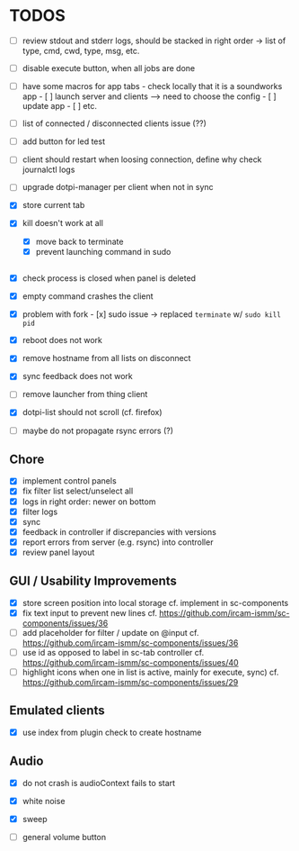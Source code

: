 # TODOS

- [ ] review stdout and stderr logs, should be stacked in right order
      -> list of type, cmd, cwd, type, msg, etc.
- [ ] disable execute button, when all jobs are done
- [ ] have some macros for app tabs - check locally that it is a soundworks app
      - [ ] launch server and clients --> need to choose the config
      - [ ] update app
      - [ ] etc.

- [ ] list of connected / disconnected clients issue (??)

- [ ] add button for led test
- [ ] client should restart when loosing connection, define why
      check journalctl logs

- [ ] upgrade dotpi-manager per client when not in sync

- [x] store current tab
- [x] kill doesn't work at all
  + [x] move back to terminate
  + [x] prevent launching command in sudo

##
- [x] check process is closed when panel is deleted
- [x] empty command crashes the client

- [x] problem with fork
      - [x] sudo issue
      -> replaced `terminate` w/ `sudo kill pid`
- [x] reboot does not work
- [x] remove hostname from all lists on disconnect

- [x] sync feedback does not work

- [ ] remove launcher from thing client
- [x] dotpi-list should not scroll (cf. firefox)
- [ ] maybe do not propagate rsync errors (?)

## Chore
- [x] implement control panels
- [x] fix filter list select/unselect all
- [x] logs in right order: newer on bottom
- [x] filter logs
- [x] sync
- [x] feedback in controller if discrepancies with versions
- [x] report errors from server (e.g. rsync) into controller
- [x] review panel layout

## GUI / Usability Improvements
- [x] store screen position into local storage
      cf. implement in sc-components
- [x] fix text input to prevent new lines
      cf. https://github.com/ircam-ismm/sc-components/issues/36
- [ ] add placeholder for filter / update on @input
      cf. https://github.com/ircam-ismm/sc-components/issues/36
- [ ] use id as opposed to label in sc-tab controller
      cf. https://github.com/ircam-ismm/sc-components/issues/40
- [ ] highlight icons when one in list is active, mainly for execute, sync)
      cf. https://github.com/ircam-ismm/sc-components/issues/29

## Emulated clients
- [x] use index from plugin check to create hostname

## Audio
- [x] do not crash is audioContext fails to start
- [x] white noise
- [x] sweep
- [ ] general volume button

